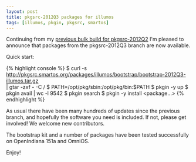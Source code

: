 ```yaml
---
layout: post
title: pkgsrc-2012Q3 packages for illumos
tags: [illumos, pkgin, pkgsrc, smartos]
---
```


Continuing from my [previous bulk build for
pkgsrc-2012Q2](/posts/9000-packages-for-smartos-and-illumos.html) I'm pleased
to announce that packages from the pkgsrc-2012Q3 branch are now available.

Quick start:

{% highlight console %}
$ curl -s http://pkgsrc.smartos.org/packages/illumos/bootstrap/bootstrap-2012Q3-illumos.tar.gz \
    | gtar -zxf - -C /
$ PATH=/opt/pkg/sbin:/opt/pkg/bin:$PATH
$ pkgin -y up
$ pkgin avail | wc -l
    9542
$ pkgin search <package>
$ pkgin -y install <package> <package...>
{% endhighlight %}

As usual there have been many hundreds of updates since the previous branch,
and hopefully the software you need is included.  If not, please get involved!
We welcome new contributors.

The bootstrap kit and a number of packages have been tested successfully on
OpenIndiana 151a and OmniOS.

Enjoy!
